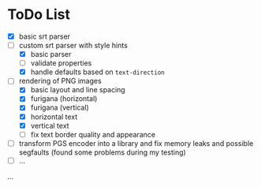 # ToDo List

 - [x] basic srt parser
 - [ ] custom srt parser with style hints
   - [x] basic parser
   - [ ] validate properties
   - [x] handle defaults based on `text-direction`
 - [ ] rendering of PNG images
   - [x] basic layout and line spacing
   - [x] furigana (horizontal)
   - [x] furigana (vertical)
   - [x] horizontal text
   - [x] vertical text
   - [ ] fix text border quality and appearance
 - [ ] transform PGS encoder into a library and fix memory leaks and possible segfaults (found some problems during my testing)
 - [ ] ...

...
